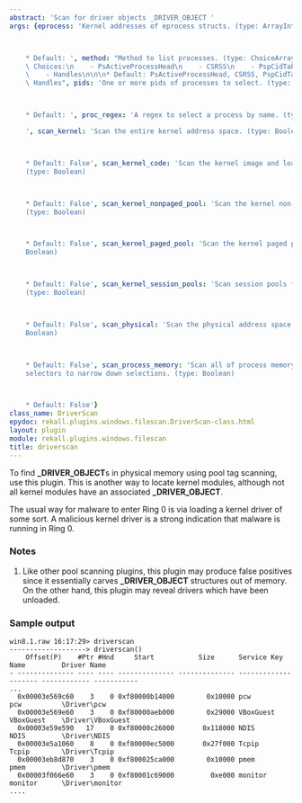 ```yaml
---
abstract: 'Scan for driver objects _DRIVER_OBJECT '
args: {eprocess: 'Kernel addresses of eprocess structs. (type: ArrayIntParser)



    * Default: ', method: "Method to list processes. (type: ChoiceArray)\n\n\n* Valid\
    \ Choices:\n    - PsActiveProcessHead\n    - CSRSS\n    - PspCidTable\n    - Sessions\n\
    \    - Handles\n\n\n* Default: PsActiveProcessHead, CSRSS, PspCidTable, Sessions,\
    \ Handles", pids: 'One or more pids of processes to select. (type: ArrayIntParser)



    * Default: ', proc_regex: 'A regex to select a process by name. (type: RegEx)

    ', scan_kernel: 'Scan the entire kernel address space. (type: Boolean)



    * Default: False', scan_kernel_code: 'Scan the kernel image and loaded drivers.
    (type: Boolean)



    * Default: False', scan_kernel_nonpaged_pool: 'Scan the kernel non-paged pool.
    (type: Boolean)



    * Default: False', scan_kernel_paged_pool: 'Scan the kernel paged pool. (type:
    Boolean)



    * Default: False', scan_kernel_session_pools: 'Scan session pools for all processes.
    (type: Boolean)



    * Default: False', scan_physical: 'Scan the physical address space only. (type:
    Boolean)



    * Default: False', scan_process_memory: 'Scan all of process memory. Uses process
    selectors to narrow down selections. (type: Boolean)



    * Default: False'}
class_name: DriverScan
epydoc: rekall.plugins.windows.filescan.DriverScan-class.html
layout: plugin
module: rekall.plugins.windows.filescan
title: driverscan
---
```


To find **_DRIVER_OBJECT**s in physical memory using pool tag scanning, use this
plugin. This is another way to locate kernel modules, although not all kernel
modules have an associated **_DRIVER_OBJECT**.

The usual way for malware to enter Ring 0 is via loading a kernel driver of some
sort. A malicious kernel driver is a strong indication that malware is running
in Ring 0.

### Notes

1. Like other pool scanning plugins, this plugin may produce false positives
   since it essentially carves **_DRIVER_OBJECT** structures out of memory. On
   the other hand, this plugin may reveal drivers which have been unloaded.

### Sample output


```
win8.1.raw 16:17:29> driverscan
-------------------> driverscan()
    Offset(P)    #Ptr #Hnd     Start           Size      Service Key          Name         Driver Name
- -------------- ---- ---- -------------- -------------- -------------------- ------------ -----------
...
  0x00003e569c60    3    0 0xf80000b14000        0x10000 pcw                  pcw          \Driver\pcw
  0x00003e569e60    3    0 0xf80000aeb000        0x29000 VBoxGuest            VBoxGuest    \Driver\VBoxGuest
  0x00003e59e590   17    0 0xf80000c26000       0x118000 NDIS                 NDIS         \Driver\NDIS
  0x00003e5a1060    8    0 0xf80000ec5000       0x27f000 Tcpip                Tcpip        \Driver\Tcpip
  0x00003eb8d870    3    0 0xf800025ca000        0x10000 pmem                 pmem         \Driver\pmem
  0x00003f066e60    3    0 0xf80001c69000         0xe000 monitor              monitor      \Driver\monitor
....
```

